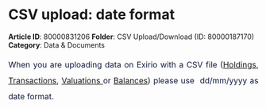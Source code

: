 # CSV upload: date format

**Article ID**: 80000831206
**Folder**: CSV Upload/Download (ID: 80000187170)
**Category**: Data & Documents

<p style="margin-left: 0in; font-size: 15px; font-family: margin-bottom: 8pt; line-height: 200%; text-align: justify;"><span dir="ltr" style="font-size: 16px; line-height: 200%; font-family: ; color: rgb(19, 28, 60);">When you are uploading data on Exirio with a CSV file (<a href="https://support.exirio.com/en/support/solutions/articles/80000253648">Holdings</a>, <a href="https://support.exirio.com/en/support/solutions/articles/80000375776">Transactions</a>, <a href="https://support.exirio.com/en/support/solutions/articles/80000831235">Valuations </a>or <a href="https://support.exirio.com/en/support/solutions/articles/80000464987">Balances</a>) please use <span style="color: rgb(19, 28, 60); font-family: -apple-system, BlinkMacSystemFont, "Segoe UI", Roboto, "Helvetica Neue", Arial, sans-serif; font-size: 16px; font-style: normal; font-variant-ligatures: normal; font-variant-caps: normal; font-weight: 400; letter-spacing: normal; orphans: 2; text-align: justify; text-indent: 0px; text-transform: none; white-space: normal; widows: 2; word-spacing: 0px; -webkit-text-stroke-width: 0px;  text-decoration-thickness: initial; text-decoration-style: initial; text-decoration-color: initial; display: inline !important; float: none;"> dd/mm/yyyy</span> as date format.</span></p>